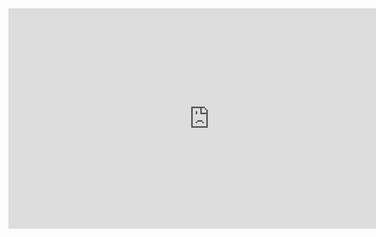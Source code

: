 <iframe width="800" height="439" frameborder="0" seamless="seamless" scrolling="no" src="https://plot.ly/~tshimizu/63.embed?width=800&height=439"></iframe>